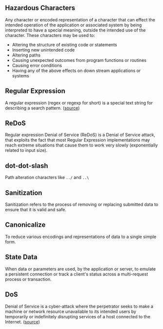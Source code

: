 ## Hazardous Characters

Any character or encoded representation of a character that can effect the
intended operation of the application or associated system by being interpreted
to have a special meaning, outside the intended use of the character. These
characters may be used to:

* Altering the structure of existing code or statements
* Inserting new unintended code
* Altering paths
* Causing unexpected outcomes from program functions or routines
* Causing error conditions
* Having any of the above effects on down stream applications or systems

## Regular Expression

A regular expression (regex or regexp for short) is a special text string for describing a search pattern. ([source][1])

## ReDoS

Regular expression Denial of Service (ReDoS) is a Denial of Service attack,
that exploits the fact that most Regular Expression implementations may reach
extreme situations that cause them to work very slowly (exponentially related
to input size).

## dot-dot-slash

Path alteration characters like `../` and `..\`

## Sanitization

Sanitization refers to the process of removing or replacing submitted data to
ensure that it is valid and safe.

## Canonicalize

To reduce various encodings and representations of data to a single simple form.

## State Data

When data or parameters are used, by the application or server, to emulate a
persistent connection or track a client's status across a multi-request process
or transaction.

## DoS

Denial of Service is a cyber-attack where the perpetrator seeks to make a
machine or network resource unavailable to its intended users by temporarily or
indefinitely disrupting services of a host connected to the Internet.
([source][dos])

[1]: http://www.regular-expressions.info/
[dos]: https://en.wikipedia.org/wiki/Denial-of-service_attack